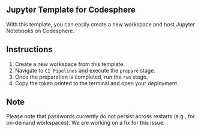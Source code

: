 ## Jupyter Template for Codesphere

With this template, you can easily create a new workspace and host Jupyter Notebooks on Codesphere.

## Instructions
1. Create a new workspace from this template.
2. Navigate to `CI Pipelines` and execute the `prepare` stage.
3. Once the preparation is completed, run the `run` stage.
4. Copy the token printed to the terminal and open your deployment.

## Note
Please note that passwords currently do not persist across restarts (e.g., for on-demand workspaces). We are working on a fix for this issue.
